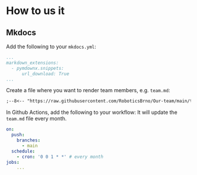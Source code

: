 # How to us it

## Mkdocs

Add the following to your `mkdocs.yml`:

```yaml
...
markdown_extensions:
  - pymdownx.snippets:
      url_download: True
...
```

Create a file where you want to render team members, e.g. `team.md`:

```markdown
;--8<-- "https://raw.githubusercontent.com/RoboticsBrno/Our-team/main/team.html"
```

In Github Actions, add the following to your workflow:
It will update the `team.md` file every month.

```yaml
on:
  push:
    branches:
      - main
  schedule:
    - cron: '0 0 1 * *' # every month
jobs:
	...
```